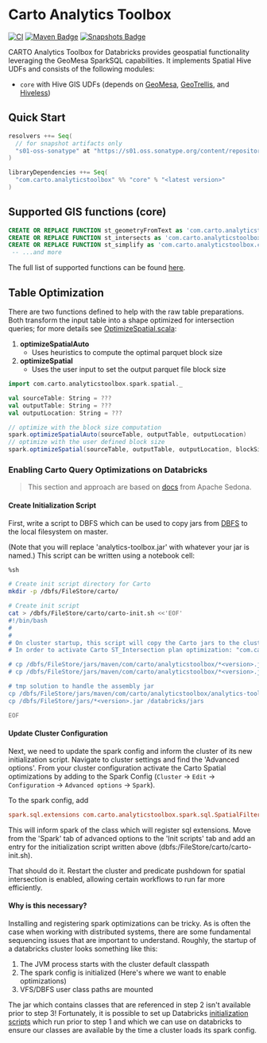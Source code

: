 # Carto Analytics Toolbox

[![CI](https://github.com/cartodb/analytics-toolbox-databricks/actions/workflows/ci.yml/badge.svg)](https://github.com/cartodb/analytics-toolbox-databricks/actions/workflows/ci.yml)
[![Maven Badge](https://img.shields.io/maven-central/v/com.carto.analyticstoolbox/core_2.12?color=blue)](https://search.maven.org/search?q=g:com.carto.analyticstoolbox%20and%20core)
[![Snapshots Badge](https://img.shields.io/nexus/s/https/s01.oss.sonatype.org/com.carto.analyticstoolbox/core_2.12)](https://s01.oss.sonatype.org/content/repositories/snapshots/com/carto/analyticstoolbox/core_2.12/)

CARTO Analytics Toolbox for Databricks provides geospatial functionality leveraging the GeoMesa SparkSQL capabilities. It implements Spatial Hive UDFs and consists of the following modules:

* `core` with Hive GIS UDFs (depends on [GeoMesa](https://github.com/locationtech/geomesa), [GeoTrellis](https://github.com/locationtech/geotrellis), and [Hiveless](https://github.com/azavea/hiveless))

## Quick Start

```scala
resolvers ++= Seq(
  // for snapshot artifacts only
  "s01-oss-sonatype" at "https://s01.oss.sonatype.org/content/repositories/snapshots"
)

libraryDependencies ++= Seq(
  "com.carto.analyticstoolbox" %% "core" % "<latest version>"
)
```

## Supported GIS functions (core)

```sql
CREATE OR REPLACE FUNCTION st_geometryFromText as 'com.carto.analyticstoolbox.core.ST_GeomFromWKT';
CREATE OR REPLACE FUNCTION st_intersects as 'com.carto.analyticstoolbox.core.ST_Intersects';
CREATE OR REPLACE FUNCTION st_simplify as 'com.carto.analyticstoolbox.core.ST_Simplify';
 -- ...and more
```

The full list of supported functions can be found [here](./core/sql/createUDFs.sql).

## Table Optimization

There are two functions defined to help with the raw table preparations. Both transform the input table 
into a shape optimized for intersection queries; for more details see [OptimizeSpatial.scala](./core/src/main/scala/com/carto/analyticstoolbox/spark/spatial/OptimizeSpatial.scala):

1. **optimizeSpatialAuto**
   * Uses heuristics to compute the optimal parquet block size
2. **optimizeSpatial**
   * Uses the user input to set the output parquet file block size

```scala
import com.carto.analyticstoolbox.spark.spatial._

val sourceTable: String = ???
val outputTable: String = ???
val outputLocation: String = ???

// optimize with the block size computation 
spark.optimizeSpatialAuto(sourceTable, outputTable, outputLocation)
// optimize with the user defined block size
spark.optimizeSpatial(sourceTable, outputTable, outputLocation, blockSize = 20097000)
```


### Enabling Carto Query Optimizations on Databricks

> This section and approach are based on [docs](https://sedona.apache.org/setup/databricks/)
> from Apache Sedona.


#### Create Initialization Script

First, write a script to DBFS which can be used to copy jars from
[DBFS](https://docs.databricks.com/data/databricks-file-system.html) to the local filesystem
on master.

(Note that you will replace 'analytics-toolbox.jar' with whatever your jar is named.)
This script can be written using a notebook cell:
```bash
%sh 

# Create init script directory for Carto
mkdir -p /dbfs/FileStore/carto/

# Create init script
cat > /dbfs/FileStore/carto/carto-init.sh <<'EOF'
#!/bin/bash
#
# 
# On cluster startup, this script will copy the Carto jars to the cluster's default jar directory.
# In order to activate Carto ST_Intersection plan optimization: "com.carto.analyticstoolbox.spark.rules.SpatialFilterPushdownRules"

# cp /dbfs/FileStore/jars/maven/com/carto/analyticstoolbox/*<version>.jar /databricks/jars
# cp /dbfs/FileStore/jars/maven/com/carto/analyticstoolbox/*<version>.jar /databricks/jars

# tmp solution to handle the assembly jar
cp /dbfs/FileStore/jars/maven/com/carto/analyticstoolbox/analytics-toolbox.jar /databricks/jars
cp /dbfs/FileStore/jars/*<version>.jar /databricks/jars

EOF
```


#### Update Cluster Configuration

Next, we need to update the spark config and inform the cluster of its new initialization script.
Navigate to cluster settings and find the 'Advanced options'. From your cluster configuration
activate the Carto Spatial optimizations by adding to the Spark Config
(`Cluster` -> `Edit` -> `Configuration` -> `Advanced options` -> `Spark`).

To the spark config, add
```cfg
spark.sql.extensions com.carto.analyticstoolbox.spark.sql.SpatialFilterPushdownOptimizations
```

This will inform spark of the class which will register sql extensions. Move from the 'Spark' tab
of advanced options to the 'Init scripts' tab and add an entry for the initialization script
written above (dbfs:/FileStore/carto/carto-init.sh).

That should do it. Restart the cluster and predicate pushdown for spatial intersection is enabled,
allowing certain workflows to run far more efficiently.


#### Why is this necessary?

Installing and registering spark optimizations can be tricky. As is often the case when
working with distributed systems, there are some fundamental sequencing issues that are
important to understand. Roughly, the startup of a databricks cluster looks something like
this:

1. The JVM process starts with the cluster default classpath
2. The spark config is initialized (Here's where we want to enable optimizations)
3. VFS/DBFS user class paths are mounted

The jar which contains classes that are referenced in step 2 isn't available prior to step 3!
Fortunately, it is possible to set up Databricks
[initialization scripts](https://docs.databricks.com/clusters/init-scripts.html)
which run prior to step 1 and which we can use on databricks to ensure our classes are
available by the time a cluster loads its spark config.